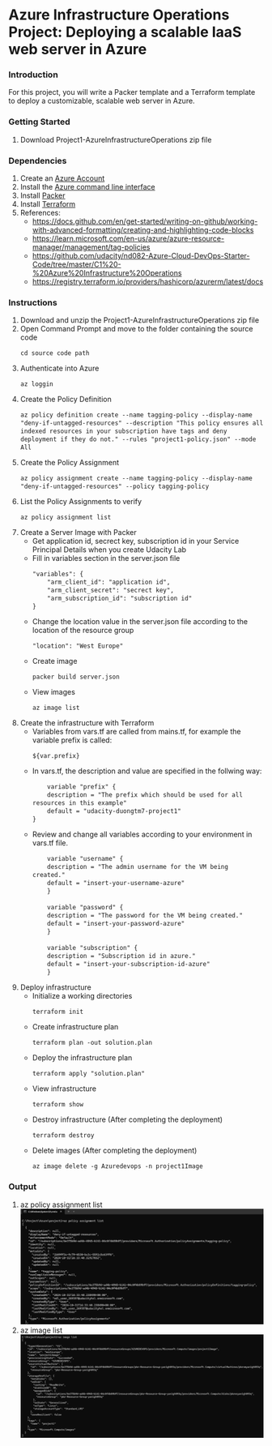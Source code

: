 # Azure Infrastructure Operations Project: Deploying a scalable IaaS web server in Azure

### Introduction
For this project, you will write a Packer template and a Terraform template to deploy a customizable, scalable web server in Azure.

### Getting Started
1. Download Project1-AzureInfrastructureOperations zip file

### Dependencies
1. Create an [Azure Account](https://portal.azure.com) 
2. Install the [Azure command line interface](https://docs.microsoft.com/en-us/cli/azure/install-azure-cli?view=azure-cli-latest)
3. Install [Packer](https://www.packer.io/downloads)
4. Install [Terraform](https://www.terraform.io/downloads.html)
5. References:
    - https://docs.github.com/en/get-started/writing-on-github/working-with-advanced-formatting/creating-and-highlighting-code-blocks
    - https://learn.microsoft.com/en-us/azure/azure-resource-manager/management/tag-policies
    - https://github.com/udacity/nd082-Azure-Cloud-DevOps-Starter-Code/tree/master/C1%20-%20Azure%20Infrastructure%20Operations
    - https://registry.terraform.io/providers/hashicorp/azurerm/latest/docs

### Instructions
1. Download and unzip the Project1-AzureInfrastructureOperations zip file
2. Open Command Prompt and move to the folder containing the source code
    ```
    cd source code path
    ```
3. Authenticate into Azure
    ```
    az loggin
    ```
4. Create the Policy Definition
    ```
    az policy definition create --name tagging-policy --display-name "deny-if-untagged-resources" --description "This policy ensures all indexed resources in your subscription have tags and deny deployment if they do not." --rules "project1-policy.json" --mode All
    ```
5. Create the Policy Assignment
    ```
    az policy assignment create --name tagging-policy --display-name "deny-if-untagged-resources" --policy tagging-policy
    ```
6. List the Policy Assignments to verify
    ```
    az policy assignment list
    ```
7. Create a Server Image with Packer
    - Get application id, secrect key, subscription id in your Service Principal Details when you create Udacity Lab
    - Fill in variables section in the server.json file
        ```
        "variables": { 
            "arm_client_id": "application id", 
            "arm_client_secret": "secrect key", 
            "arm_subscription_id": "subscription id" 
        }
        ```
    - Change the location value in the server.json file according to the location of the resource group
        ```
        "location": "West Europe"
        ```
    - Create image
        ```
        packer build server.json
        ```
    - View images
        ```
        az image list
        ```
8. Create the infrastructure with Terraform
    - Variables from vars.tf are called from mains.tf, for example the variable prefix is called: 
        ```
        ${var.prefix}
        ```
    - In vars.tf, the description and value are specified in the follwing way:
        ```
            variable "prefix" { 
            description = "The prefix which should be used for all resources in this example" 
            default = "udacity-duongtm7-project1" 
        }
        ```       
    - Review and change all variables according to your environment in vars.tf file.
        ```
            variable "username" { 
            description = "The admin username for the VM being created." 
            default = "insert-your-username-azure" 
            }   

            variable "password" { 
            description = "The password for the VM being created." 
            default = "insert-your-password-azure" 
            }   

            variable "subscription" { 
            description = "Subscription id in azure." 
            default = "insert-your-subscription-id-azure" 
            } 
        ```
9. Deploy infrastructure
    - Initialize a working directories
        ```
        terraform init
        ```
    - Create infrastructure plan
        ```
        terraform plan -out solution.plan
        ```
    - Deploy the infrastructure plan
        ```
        terraform apply "solution.plan"
        ```
    - View infrastructure
        ```
        terraform show
        ```
    - Destroy infrastructure (After completing the deployment)
        ```
        terraform destroy
        ```
    - Delete images (After completing the deployment)
        ```
        az image delete -g Azuredevops -n project1Image
        ```
### Output
1. az policy assignment list
    ![image](az-policy-assignment-list.png)
2. az image list
    ![image](az-image-list.png)


